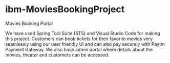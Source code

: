 # ibm-MoviesBookingProject
Movies Booking Portal

We have used Spring Tool Suite (STS) and Visual Studio Code for making this project.
Customers can book tickets for their favorite movies very seamlessly using our user friendly UI and can also pay securely with Paytm Payment Gateway.
We also have admin portal where details about the  movies, theater and customers can be accessed.
